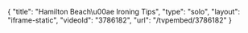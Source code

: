 {
    "title": "Hamilton Beach\u00ae Ironing Tips",
    "type": "solo",
    "layout": "iframe-static",
    "videoId": "3786182",
    "url": "\/tvpembed\/3786182"
}